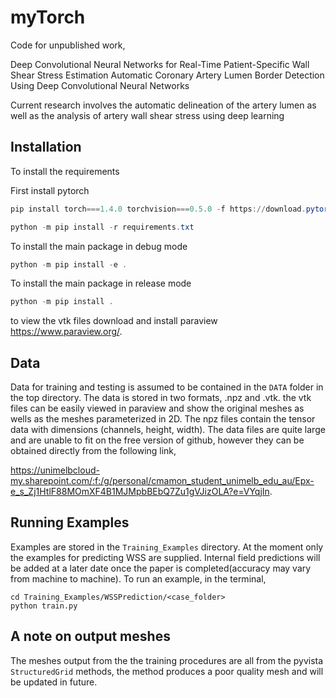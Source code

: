 # myTorch
Code for unpublished work,

Deep Convolutional Neural Networks for Real-Time Patient-Specific Wall Shear Stress Estimation 
Automatic Coronary Artery Lumen Border Detection Using Deep Convolutional Neural Networks

Current research involves the automatic delineation of the artery lumen as well as the analysis of artery wall shear stress using deep learning

Installation
------------

To install the requirements

First install pytorch

````powershell
pip install torch===1.4.0 torchvision===0.5.0 -f https://download.pytorch.org/whl/torch_stable.html
````

````powershell
python -m pip install -r requirements.txt
````

To install the main package in debug mode

````powershell
python -m pip install -e .
````

To install the main package in release mode

````powershell
python -m pip install .
````

to view the vtk files download and install paraview https://www.paraview.org/.

Data
----

Data for training and testing is assumed to be contained in the `DATA` folder in the top directory. The data is stored in two formats, .npz and .vtk. the vtk files can be easily viewed in paraview and show the original meshes as wells as the meshes parameterized in 2D. The npz files contain the tensor data with dimensions (channels, height, width). The data files are quite large and are unable to fit on the free version of github, however they can be obtained directly from the following link,

https://unimelbcloud-my.sharepoint.com/:f:/g/personal/cmamon_student_unimelb_edu_au/Epx-e_s_Zj1HtlF88MOmXF4B1MJMpbBEbQ7Zu1gVJizOLA?e=VYqjIn.

Running Examples
----------------

Examples are stored in the `Training_Examples` directory. At the moment only the examples for predicting WSS are supplied. Internal field predictions will be added at a later date once the paper is completed(accuracy may vary from machine to machine). To run an example, in the terminal,

````
cd Training_Examples/WSSPrediction/<case_folder>
python train.py
````

A note on output meshes
-----------------------

The meshes output from the the training procedures are all from the pyvista `StructuredGrid` methods, the method produces a poor quality mesh and will be updated in future.
